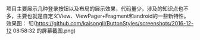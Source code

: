 项目主要展示几种登录按钮以及布局的展示效果，代码量少，涉及的知识点也不多，主要也就是自定义View、ViewPager+Fragment和android的一些新特性。
效果图：
    ![](https://github.com/kaisongli/ButtonStyles/screenshots/2016-12-12 08:58:32 的屏幕截图.png)
